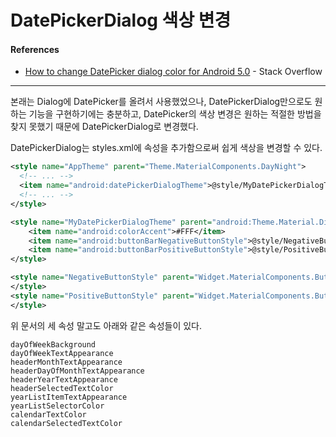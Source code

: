 # DatePickerDialog 색상 변경

#### References

- [How to change DatePicker dialog color for Android 5.0](https://stackoverflow.com/questions/28738089/how-to-change-datepicker-dialog-color-for-android-5-0) - Stack Overflow

---

본래는 Dialog에 DatePicker를 올려서 사용했었으나, DatePickerDialog만으로도 원하는 기능을 구현하기에는 충분하고, DatePicker의 색상 변경은 원하는 적절한 방법을 찾지 못했기 때문에 DatePickerDialog로 변경했다.

DatePickerDialog는 styles.xml에 속성을 추가함으로써 쉽게 색상을 변경할 수 있다.

```xml
<style name="AppTheme" parent="Theme.MaterialComponents.DayNight">
  <!-- ... -->
  <item name="android:datePickerDialogTheme">@style/MyDatePickerDialogTheme</item>
  <!-- ... -->
</style>

<style name="MyDatePickerDialogTheme" parent="android:Theme.Material.Dialog">
    <item name="android:colorAccent">#FFF</item>
    <item name="android:buttonBarNegativeButtonStyle">@style/NegativeButtonStyle</item>
    <item name="android:buttonBarPositiveButtonStyle">@style/PositiveButtonStyle</item>
</style>

<style name="NegativeButtonStyle" parent="Widget.MaterialComponents.Button.TextButton.Dialog">
</style>
<style name="PositiveButtonStyle" parent="Widget.MaterialComponents.Button.TextButton.Dialog">
</style>
```

위 문서의 세 속성 말고도 아래와 같은 속성들이 있다.

```
dayOfWeekBackground
dayOfWeekTextAppearance
headerMonthTextAppearance
headerDayOfMonthTextAppearance
headerYearTextAppearance
headerSelectedTextColor
yearListItemTextAppearance
yearListSelectorColor
calendarTextColor
calendarSelectedTextColor
```

